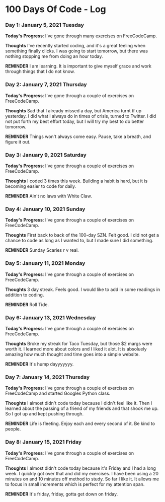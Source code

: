 # 100 Days Of Code - Log

<!-- ### Day 0: February 30, 2016 (Example 1)
##### (delete me or comment me out)

**Today's Progress**: Fixed CSS, worked on canvas functionality for the app.

**Thoughts:** I really struggled with CSS, but, overall, I feel like I am slowly getting better at it. Canvas is still new for me, but I managed to figure out some basic functionality.

**Link to work:** [Calculator App](http://www.example.com)

### Day 0: February 30, 2016 (Example 2)
##### (delete me or comment me out)

**Today's Progress**: Fixed CSS, worked on canvas functionality for the app.

**Thoughts**: I really struggled with CSS, but, overall, I feel like I am slowly getting better at it. Canvas is still new for me, but I managed to figure out some basic functionality.

**Link(s) to work**: [Calculator App](http://www.example.com)-->


### Day 1: January 5, 2021 Tuesday

**Today's Progress**: I've gone through many exercises on FreeCodeCamp.

**Thoughts** I've recently started coding, and it's a great feeling when something finally clicks. I was going to start tomorrow, but there was nothing stopping me from doing an hour today. 

**REMINDER** I am learning. It is important to give myself grace and work through things that I do not know. 

<!-- **Link(s) to work**
1. [Find the Longest Word in a String](https://www.freecodecamp.com/challenges/find-the-longest-word-in-a-string)
2. [Title Case a Sentence](https://www.freecodecamp.com/challenges/title-case-a-sentence)-->

### Day 2: January 7, 2021 Thursday

**Today's Progress**: I've gone through a couple of exercises on FreeCodeCamp.

**Thoughts** Sad that I already missed a day, but America turnt tf up yesterday. I did what I always do in times of crisis, turned to Twitter. 
I did not put forth my best effort today, but I will try my best to do better tomorrow. 

**REMINDER** Things won't always come easy. Pause, take a breath, and figure it out. 


### Day 3: January 9, 2021 Saturday

**Today's Progress**: I've gone through a couple of exercises on FreeCodeCamp.

**Thoughts** I coded 3 times this week. Building a habit is hard, but it is becoming easier to code for daily.  

**REMINDER** Ain't no laws with White Claw. 


### Day 4: January 10, 2021 Sunday

**Today's Progress**: I've gone through a couple of exercises on FreeCodeCamp.

**Thoughts** First back to back of the 100-day SZN. Felt good. I did not get a chance to code as long as I wanted to, but I made sure I did something.   

**REMINDER** Sunday Scaries r v real. 


### Day 5: January 11, 2021 Monday

**Today's Progress**: I've gone through a couple of exercises on FreeCodeCamp.

**Thoughts** 3 day streak. Feels good. I would like to add in some readings in addition to coding. 

**REMINDER** Roll Tide. 

### Day 6: January 13, 2021 Wednesday

**Today's Progress**: I've gone through a couple of exercises on FreeCodeCamp.

**Thoughts** Broke my streak for Taco Tuesday, but those $2 margs were worth it. I learned more about colors and I liked it alot. It is absoluely amazing how much thought and time goes into a simple website.  

**REMINDER** It's hump dayyyyyyy. 

### Day 7: January 14, 2021 Thursday

**Today's Progress**: I've gone through a couple of exercises on FreeCodeCamp and started Googles Python class.

**Thoughts** I almost didn't code today because I didn't feel like it. Then I learned about the passing of a friend of my friends and that shook me up. So I got up and kept pushing through.    

**REMINDER** Life is fleeting. Enjoy each and every second of it. Be kind to people. 

### Day 8: January 15, 2021 Friday

**Today's Progress**: I've gone through a couple of exercises on FreeCodeCamp.

**Thoughts** I almost didn't code today because it's Friday and I had a long week. I quickly got over that and did my exercises. I have been using a 20 minutes on and 10 minutes off method to study. So far I like it. It allows me to focus in small increments which is perfect for my attention span.     

**REMINDER** It's friday, friday, gotta get down on friday. 
